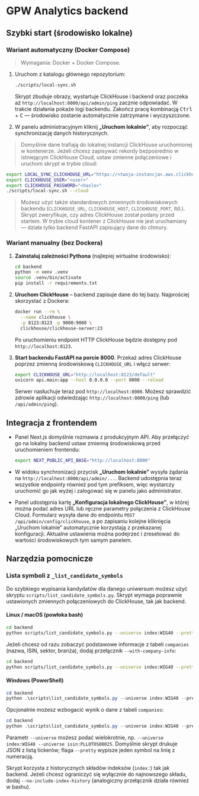 # GPW Analytics backend

## Szybki start (środowisko lokalne)

### Wariant automatyczny (Docker Compose)

> Wymagania: Docker + Docker Compose.

1. Uruchom z katalogu głównego repozytorium:

   ```bash
   ./scripts/local-sync.sh
   ```

   Skrypt zbuduje obrazy, wystartuje ClickHouse i backend oraz poczeka aż
   `http://localhost:8000/api/admin/ping` zacznie odpowiadać. W trakcie działania
   pokaże logi backendu. Zakończ pracę kombinacją <kbd>Ctrl</kbd> + <kbd>C</kbd> —
   środowisko zostanie automatycznie zatrzymane i wyczyszczone.

2. W panelu administracyjnym kliknij **„Uruchom lokalnie”**, aby rozpocząć
   synchronizację danych historycznych.

> Domyślnie dane trafiają do lokalnej instancji ClickHouse uruchomionej w
> kontenerze. Jeżeli chcesz zapisywać rekordy bezpośrednio w istniejącym
> ClickHouse Cloud, ustaw zmienne połączeniowe i uruchom skrypt w trybie cloud:

```bash
export LOCAL_SYNC_CLICKHOUSE_URL="https://<twoja-instancja>.aws.clickhouse.cloud:8443/default?secure=1"
export CLICKHOUSE_USER="<user>"
export CLICKHOUSE_PASSWORD="<haslo>"
./scripts/local-sync.sh --cloud
```

> Możesz użyć także standardowych zmiennych środowiskowych backendu (`CLICKHOUSE_URL`,
> `CLICKHOUSE_HOST`, `CLICKHOUSE_PORT`, itd.). Skrypt zweryfikuje, czy adres
> ClickHouse został podany przed startem. W trybie cloud kontener z ClickHouse nie jest
> uruchamiany — działa tylko backend FastAPI zapisujący dane do chmury.

### Wariant manualny (bez Dockera)

1. **Zainstaluj zależności Pythona** (najlepiej wirtualne środowisko):

   ```bash
   cd backend
   python -m venv .venv
   source .venv/bin/activate
   pip install -r requirements.txt
   ```

2. **Uruchom ClickHouse** – backend zapisuje dane do tej bazy. Najprościej
   skorzystać z Dockera:

   ```bash
   docker run --rm \
     --name clickhouse \
     -p 8123:8123 -p 9000:9000 \
     clickhouse/clickhouse-server:23
   ```

   Po uruchomieniu endpoint HTTP ClickHouse będzie dostępny pod
   `http://localhost:8123`.

3. **Start backendu FastAPI na porcie 8000**. Przekaż adres ClickHouse poprzez
   zmienną środowiskową `CLICKHOUSE_URL` i włącz serwer:

   ```bash
   export CLICKHOUSE_URL="http://localhost:8123/default"
   uvicorn api.main:app --host 0.0.0.0 --port 8000 --reload
   ```

   Serwer nasłuchuje teraz pod `http://localhost:8000`. Możesz sprawdzić zdrowie
   aplikacji odwiedzając `http://localhost:8000/ping` (lub `/api/admin/ping`).

## Integracja z frontendem

- Panel Next.js domyślnie rozmawia z produkcyjnym API. Aby przełączyć go na
  lokalny backend ustaw zmienną środowiskową przed uruchomieniem frontendu:

  ```bash
  export NEXT_PUBLIC_API_BASE="http://localhost:8000"
  ```

- W widoku synchronizacji przycisk **„Uruchom lokalnie”** wysyła żądania na
  `http://localhost:8000/api/admin/...`. Backend udostępnia teraz wszystkie
  endpointy również pod tym prefiksem, więc wystarczy uruchomić go jak wyżej i
  zalogować się w panelu jako administrator.
- Panel udostępnia kartę **„Konfiguracja lokalnego ClickHouse”**, w której
  można podać adres URL lub ręczne parametry połączenia z ClickHouse Cloud.
  Formularz wysyła dane do endpointu `POST /api/admin/config/clickhouse`, a
  po zapisaniu kolejne kliknięcia „Uruchom lokalnie” automatycznie korzystają z
  przekazanej konfiguracji. Aktualne ustawienia można podejrzeć i zresetować
  do wartości środowiskowych tym samym panelem.

## Narzędzia pomocnicze

### Lista symboli z `_list_candidate_symbols`

Do szybkiego wypisania kandydatów dla danego uniwersum możesz użyć skryptu
`scripts/list_candidate_symbols.py`. Skrypt wymaga poprawnie ustawionych
zmiennych połączeniowych do ClickHouse, tak jak backend.

#### Linux / macOS (powłoka bash)

```bash
cd backend
python scripts/list_candidate_symbols.py --universe index:WIG40 --pretty
```

Jeżeli chcesz od razu zobaczyć podstawowe informacje z tabeli `companies`
(nazwa, ISIN, sektor, branża), dodaj przełącznik `--with-company-info`:

```bash
cd backend
python scripts/list_candidate_symbols.py --universe index:WIG40 --pretty --with-company-info
```

#### Windows (PowerShell)

```powershell
cd backend
python .\scripts\list_candidate_symbols.py --universe index:WIG40 --pretty
```

Opcjonalnie możesz wzbogacić wynik o dane z tabeli `companies`:

```powershell
cd backend
python .\scripts\list_candidate_symbols.py --universe index:WIG40 --pretty --with-company-info
```

Parametr `--universe` możesz podać wielokrotnie, np. `--universe index:WIG40
--universe isin:PLLOTOS00025`. Domyślnie skrypt drukuje JSON z listą tickerów;
flaga `--pretty` wypisze jeden symbol na linię z numeracją.

Skrypt korzysta z historycznych składów indeksów (`index:`) tak jak backend.
Jeżeli chcesz ograniczyć się wyłącznie do najnowszego składu, dodaj
`--no-include-index-history` (analogiczny przełącznik działa również w bashu).

